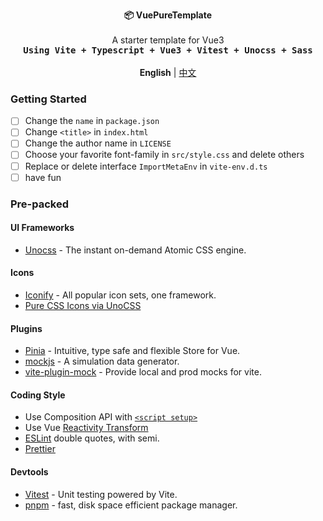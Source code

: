 <p align="center">
  <strong>📦 VuePureTemplate</strong><br><br>
    A starter template for Vue3<br>
  <samp><b>Using Vite + Typescript + Vue3 + Vitest + Unocss + Sass</b></samp><br><br>
  <b>English</b> | <a href="./README.zh-CN.md">中文</a>
</p>


### Getting Started

- [ ] Change the `name` in `package.json`
- [ ] Change `<title>` in `index.html`
- [ ] Change the author name in `LICENSE`
- [ ] Choose your favorite font-family in `src/style.css` and delete others
- [ ] Replace or delete interface `ImportMetaEnv` in `vite-env.d.ts`
- [ ] have fun

### Pre-packed

#### UI Frameworks

- [Unocss](https://github.com/antfu/unocss) - The instant on-demand Atomic CSS engine.

#### Icons

- [Iconify](https://iconify.design/) - All popular icon sets, one framework.
- [Pure CSS Icons via UnoCSS](https://github.com/antfu/unocss/tree/main/packages/preset-icons)



#### Plugins

- [Pinia](https://pinia.vuejs.org/) - Intuitive, type safe and flexible Store for Vue.
- [mockjs](https://github.com/nuysoft/Mock) - A simulation data generator.
- [vite-plugin-mock](https://github.com/vbenjs/vite-plugin-mock) - Provide local and prod mocks for vite.

#### Coding Style

- Use Composition API with [`<script setup>`](https://github.com/vuejs/rfcs/pull/227)
- Use Vue [Reactivity Transform](https://vuejs.org/guide/extras/reactivity-transform.html#reactivity-transform)
- [ESLint](https://eslint.org/) double quotes, with semi.
- [Prettier](https://prettier.io/)

#### Devtools

- [Vitest](https://github.com/vitest-dev/vitest) - Unit testing powered by Vite.
- [pnpm](https://pnpm.js.org/) - fast, disk space efficient package manager.
